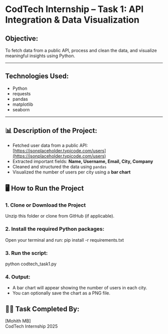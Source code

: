 # CodTech Internship – Task 1: API Integration & Data Visualization

## Objective:
To fetch data from a public API, process and clean the data, and visualize meaningful insights using Python.

---

## Technologies Used:
- Python
- requests
- pandas
- matplotlib
- seaborn

---

## 📊 Description of the Project:
- Fetched user data from a public API: [https://jsonplaceholder.typicode.com/users](https://jsonplaceholder.typicode.com/users)
- Extracted important fields: **Name, Username, Email, City, Company**
- Cleaned and structured the data using `pandas`
- Visualized the number of users per city using a **bar chart**



## 🖥️ How to Run the Project

### 1. Clone or Download the Project  
Unzip this folder or clone from GitHub (if applicable).

### 2. Install the required Python packages:
Open your terminal and run:
pip install -r requirements.txt

### 3. Run the script:
python codtech_task1.py

### 4. Output:
- A bar chart will appear showing the number of users in each city.
- You can optionally save the chart as a PNG file.

## 👨‍💻 Task Completed By:
[Mohith MB]  
CodTech Internship 2025